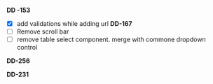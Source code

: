 **DD -153**

- [x]  add validations while adding url
**DD-167**
- [ ] Remove scroll bar
- [ ] remove table select component. merge with commone dropdown control 

**DD-256**

**DD-231** 